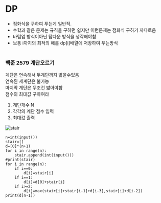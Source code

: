 # DP
+ 점화식을 구하여 푸는게 일반적.  
+ 수학과 같은 문제는 규칙을 구하면 쉽지만 이런문제는 점화식 구하기 까다로움  
+ 바텀업 방식이아닌 탑다운 방식을 생각해야함
+ 보통 i까지의 최적의 해를 dp[i]배열에 저장하여 푸는방식
  <br><br>
  
  
### 백준 2579 계단오르기  
계단은 연속해서 두계단까지 밟을수있음  
연속된 세계단은 불가능  
마지막 계단은 무조건 밟아야함  
점수의 최대값 구하여라  
 1. 계단개수 N
 2. 각각의 계단 점수 입력
 3. 최대값 출력

![stair](https://user-images.githubusercontent.com/69194442/130168354-5a930da2-b3a3-4c22-b9d6-5091e22df7e4.PNG)  
 
```
n=int(input())
stair=[]
d=[0]*(n+1)
for i in range(n):
    stair.append(int(input()))
#print(stair)
for i in range(n):
    if i==0:
        d[i]=stair[i]
    if i==1:
        d[i]=d[0]+stair[i]
    if i>=2:
        d[i]=max(stair[i]+stair[i-1]+d[i-3],stair[i]+d[i-2])
print(d[n-1])
```
